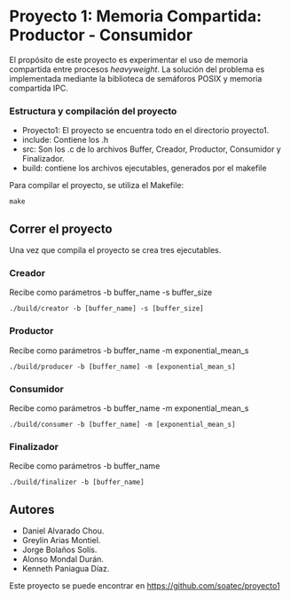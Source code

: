 # Proyecto 1: Memoria Compartida: Productor - Consumidor

El propósito de este proyecto es experimentar el uso de memoria compartida entre procesos *heavyweight*.
La solución del problema es implementada mediante la biblioteca de semáforos POSIX y memoria compartida IPC.

### Estructura y compilación del proyecto
- Proyecto1: El proyecto se encuentra todo en el directorio proyecto1.
- include: Contiene los .h
- src: Son los .c de lo archivos Buffer, Creador, Productor, Consumidor y Finalizador.
- build: contiene los archivos ejecutables, generados por el makefile

Para compilar el proyecto, se utiliza el Makefile:
```
make
```

## Correr el proyecto
Una vez que compila el proyecto se crea tres ejecutables.

### Creador
Recibe como parámetros -b buffer_name -s buffer_size

```
./build/creator -b [buffer_name] -s [buffer_size]

```

### Productor

Recibe como parámetros -b buffer_name -m exponential_mean_s

```
./build/producer -b [buffer_name] -m [exponential_mean_s]

```

### Consumidor

Recibe como parámetros -b buffer_name -m exponential_mean_s

```
./build/consumer -b [buffer_name] -m [exponential_mean_s]

```


### Finalizador

Recibe como parámetros -b buffer_name

```
./build/finalizer -b [buffer_name]

```

## Autores

- Daniel Alvarado Chou.
- Greylin Arias Montiel.
- Jorge Bolaños Solís.
- Alonso Mondal Durán.
- Kenneth Paniagua Díaz.


Este proyecto se puede encontrar en https://github.com/soatec/proyecto1

